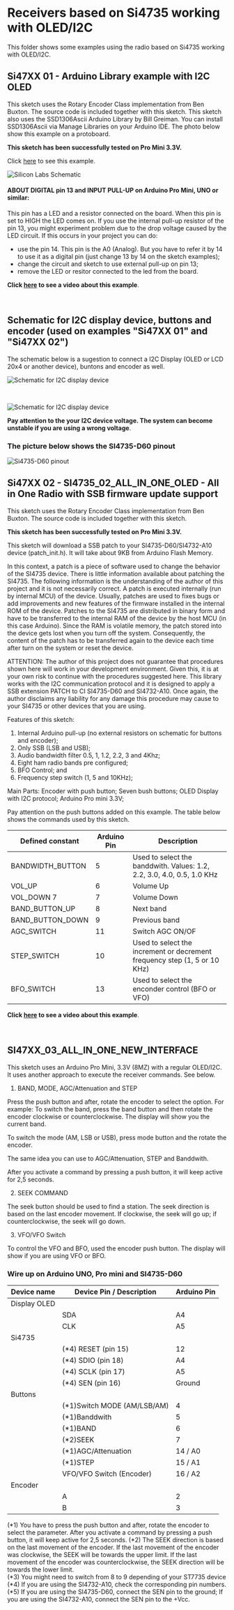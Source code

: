 # Receivers based on Si4735 working with OLED/I2C

This folder shows some examples using the radio based on Si4735 working with OLED/I2C.


## Si47XX 01 - Arduino Library example with I2C OLED

This sketch uses the Rotary Encoder Class implementation from Ben Buxton. The source code is included together with this sketch. This sketch also uses the SSD1306Ascii Arduino Library by Bill Greiman. You can install SSD1306Ascii via Manage Libraries on your Arduino IDE. The photo below show this example on a protoboard. 

__This sketch has been successfully tested on Pro Mini 3.3V.__ 

Click [here](https://github.com/pu2clr/SI4735/blob/master/examples/SI4735_04_OLED_I2C/SI4735_04_OLED_I2C.ino) to see this example.

![Silicon Labs Schematic](../extras/images/prot_oled_01.png)


#### __ABOUT DIGITAL pin 13 and INPUT PULL-UP on Arduino Pro Mini, UNO or similar:__
This pin has a LED and a resistor connected on the board. When this pin is set to HIGH the LED comes on. If you use the internal pull-up resistor of the pin 13, you might experiment problem due to the drop voltage caused by the LED circuit. If this occurs in your project you can do:
  *  use the pin 14. This pin is the A0 (Analog). But you have to refer it by 14 to use it as a digital pin (just change 13 by 14 on the sketch examples); 
  *  change the circuit and sketch to use external pull-up on pin 13;
  *  remove the LED or resitor connected to the led from the board.   


__Click [here](https://youtu.be/7Sg4z8tDSA8) to see a video about this example__.


<BR>

## Schematic for I2C display device, buttons and encoder (used on examples "Si47XX 01" and "Si47XX 02")

The schematic below is a sugestion to connect a I2C Display (OLED or LCD 20x4 or another device), buntons and encoder as well. 

![Schematic for I2C display device](https://github.com/pu2clr/SI4735/blob/master/extras/images/basic_schematic_with_buttons_i2c.png)

<BR>

![Schematic for I2C display device](https://github.com/pu2clr/SI4735/blob/master/extras/images/basic_schematic_oled_buttons_eagle.png)


__Pay attention to the your I2C device voltage. The system can become unstable if you are using a wrong voltage__.


### The picture below shows the SI4735-D60 pinout

![Si4735-D60 pinout](https://github.com/pu2clr/SI4735/blob/master/extras/images/Si4735-D60-pinout.png)



## Si47XX 02 - SI4735_02_ALL_IN_ONE_OLED - All in One Radio with SSB firmware update support

  This sketch uses the Rotary Encoder Class implementation from Ben Buxton. The source code is included together with this sketch. 

  __This sketch has been successfully tested on Pro Mini 3.3V.__ 

  This sketch will download a SSB patch to your SI4735-D60/SI4732-A10 device (patch_init.h). It will take about 9KB from Arduino Flash Memory.   
    
  In this context, a patch is a piece of software used to change the behavior of the SI4735 device.
  There is little information available about patching the SI4735. The following information is the understanding of the author of 
  this project and it is not necessarily correct. A patch is executed internally (run by internal MCU) of the device. 
  Usually, patches are used to fixes bugs or add improvements and new features of the firmware installed in the internal ROM of the device. 
  Patches to the SI4735 are distributed in binary form and have to be transferred to the internal RAM of the device by 
  the host MCU (in this case Arduino). Since the RAM is volatile memory, the patch stored into the device gets lost when you turn off the system.
  Consequently, the content of the patch has to be transferred again to the device each time after turn on the system or reset the device.

  ATTENTION: The author of this project does not guarantee that procedures shown here will work in your development environment. 
  Given this, it is at your own risk to continue with the procedures suggested here. 
  This library works with the I2C communication protocol and it is designed to apply a SSB extension PATCH to CI SI4735-D60 and SI4732-A10. 
  Once again, the author disclaims any liability for any damage this procedure may cause to your SI4735 or other devices that you are using.  

  Features of this sketch: 

  1) Internal Arduino pull-up (no external resistors on schematic for buttons and encoder);
  2) Only SSB (LSB and USB);
  3) Audio bandwidth filter 0.5, 1, 1.2, 2.2, 3 and 4Khz;
  4) Eight ham radio bands pre configured;
  5) BFO Control; and
  6) Frequency step switch (1, 5 and 10KHz);

  Main Parts: 
  Encoder with push button; 
  Seven bush buttons;
  OLED Display with I2C protocol;
  Arduino Pro mini 3.3V;  


Pay attention on the push buttons added on this example. The table below shows the commands used by this sketch.

| Defined constant | Arduino Pin | Description |
| ---------------- | ----------- | ----------- | 
| BANDWIDTH_BUTTON | 5           | Used to select the banddwith. Values: 1.2, 2.2, 3.0, 4.0, 0.5, 1.0 KHz |
| VOL_UP           | 6           | Volume Up |
| VOL_DOWN 7       | 7           | Volume Down |
| BAND_BUTTON_UP   | 8           | Next band |
| BAND_BUTTON_DOWN | 9           | Previous band | 
| AGC_SWITCH       | 11          | Switch AGC ON/OF | 
| STEP_SWITCH      | 10          | Used to select the increment or decrement frequency step (1, 5 or 10 KHz) |
| BFO_SWITCH       | 13          | Used to select the enconder control (BFO or VFO) |


__Click [here](https://youtu.be/W2Ssjb9P_f4) to see a video about this example__.

<BR>


## SI47XX_03_ALL_IN_ONE_NEW_INTERFACE

This sketch uses an Arduino Pro Mini, 3.3V (8MZ) with a regular OLED/I2C. 
It uses another approach to execute the receiver commands. See below. 

1. BAND, MODE, AGC/Attenuation and STEP

Press the push button and after, rotate the encoder to select the option. For example: 
To switch the band, press the band button and then rotate the encoder clockwise or counterclockwise. 
The display will show you the current band. 

To switch the mode (AM, LSB or USB), press mode button and the rotate the encoder.

The same idea you can use to AGC/Attenuation, STEP and Banddwith.

After you activate a command by pressing a push button, it will keep active for 2,5 seconds.


2. SEEK COMMAND

The seek button should be used to find a station. The seek direction is based on the last encoder movement.
If clockwise, the seek will go up; if counterclockwise, the seek will go down.


3. VFO/VFO Switch 

To control the VFO and BFO, used the encoder push button. The display will show if you are using VFO or BFO.



### Wire up on Arduino UNO, Pro mini and SI4735-D60

| Device name               | Device Pin / Description      |  Arduino Pin  |
| ----------------          | ----------------------------- | ------------  |
| Display OLED              |                               |               |
|                           | SDA                           |     A4        |
|                           | CLK                           |     A5        |
|     Si4735                |                               |               |
|                           | (*4) RESET (pin 15)           |     12        |
|                           | (*4) SDIO (pin 18)            |     A4        |
|                           | (*4) SCLK (pin 17)            |     A5        |
|                           | (*4) SEN (pin 16)             |    Ground     | 
|     Buttons               |                               |               |
|                           | (*1)Switch MODE (AM/LSB/AM)   |      4        |
|                           | (*1)Banddwith                 |      5        |
|                           | (*1)BAND                      |      6        |
|                           | (*2)SEEK                      |      7        |
|                           | (*1)AGC/Attenuation           |     14 / A0   |
|                           | (*1)STEP                      |     15 / A1   | 
|                           | VFO/VFO Switch (Encoder)      |     16 / A2   |
|    Encoder                |                               |               |
|                           | A                             |       2       |
|                           | B                             |       3       |

(*1) You have to press the push button and after, rotate the encoder to select the parameter.
     After you activate a command by pressing a push button, it will keep active for 2,5 seconds. 
(*2) The SEEK direction is based on the last movement of the encoder. If the last movement of 
     the encoder was clockwise, the SEEK will be towards the upper limit. If the last movement of 
     the encoder was counterclockwise, the SEEK direction will be towards the lower limit.  
(*3) You might need to switch from 8 to 9  depending of your ST7735 device     
(*4) If you are using the SI4732-A10, check the corresponding pin numbers.  
(*5) If you are using the SI4735-D60, connect the SEN pin to the ground; 
     If you are using the SI4732-A10, connect the SEN pin to the +Vcc. 
